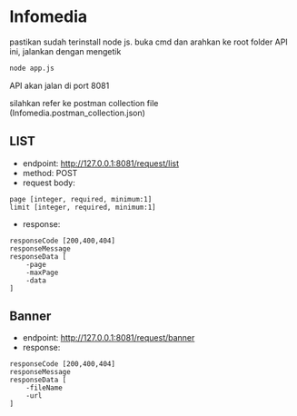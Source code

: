 # Infomedia
pastikan sudah terinstall node js. buka cmd dan arahkan ke root folder API ini, jalankan dengan mengetik
```bash
node app.js
```
API akan jalan di port 8081

silahkan refer ke postman collection file (Infomedia.postman_collection.json)

## LIST
- endpoint: http://127.0.0.1:8081/request/list
- method: POST
- request body:
```
page [integer, required, minimum:1]
limit [integer, required, minimum:1]
```
- response:
```
responseCode [200,400,404]
responseMessage
responseData [
    -page
    -maxPage
    -data
]
```


## Banner
- endpoint: http://127.0.0.1:8081/request/banner
- response:
```
responseCode [200,400,404]
responseMessage
responseData [
    -fileName
    -url
]
```

